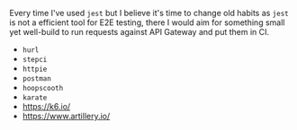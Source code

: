 Every time I've used `jest` but I believe it's time to change old habits as `jest` is not a efficient tool for E2E
testing, there I would aim for something small yet well-build to run requests against API Gateway and put them in CI.

- `hurl`
- `stepci`
- `httpie`
- `postman`
- `hoopscooth`
- `karate`
- https://k6.io/
- https://www.artillery.io/